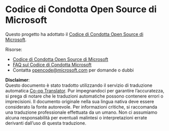 <!--
CO_OP_TRANSLATOR_METADATA:
{
  "original_hash": "c06b12caf3c901eb3156e3dd5b0aea56",
  "translation_date": "2025-07-09T05:45:04+00:00",
  "source_file": "CODE_OF_CONDUCT.md",
  "language_code": "it"
}
-->
# Codice di Condotta Open Source di Microsoft

Questo progetto ha adottato il [Codice di Condotta Open Source di Microsoft](https://opensource.microsoft.com/codeofconduct/).

Risorse:

- [Codice di Condotta Open Source di Microsoft](https://opensource.microsoft.com/codeofconduct/)
- [FAQ sul Codice di Condotta Microsoft](https://opensource.microsoft.com/codeofconduct/faq/)
- Contatta [opencode@microsoft.com](mailto:opencode@microsoft.com) per domande o dubbi

**Disclaimer**:  
Questo documento è stato tradotto utilizzando il servizio di traduzione automatica [Co-op Translator](https://github.com/Azure/co-op-translator). Pur impegnandoci per garantire l’accuratezza, si prega di notare che le traduzioni automatiche possono contenere errori o imprecisioni. Il documento originale nella sua lingua nativa deve essere considerato la fonte autorevole. Per informazioni critiche, si raccomanda una traduzione professionale effettuata da un umano. Non ci assumiamo alcuna responsabilità per eventuali malintesi o interpretazioni errate derivanti dall’uso di questa traduzione.